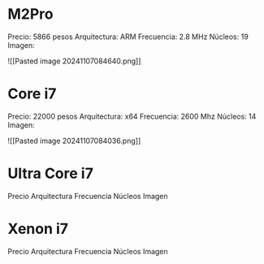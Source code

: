 # M2Pro
Precio: 5866 pesos
Arquitectura: ARM
Frecuencia: 2.8 MHz
Núcleos: 19
Imagen:

![[Pasted image 20241107084640.png]]
# Core i7
Precio: 22000 pesos
Arquitectura: x64
Frecuencia: 2600 Mhz
Núcleos: 14
Imagen: 

![[Pasted image 20241107084036.png]]

# Ultra Core i7
Precio
Arquitectura
Frecuencia
Núcleos
Imagen

# Xenon i7
Precio
Arquitectura
Frecuencia
Núcleos
Imagen